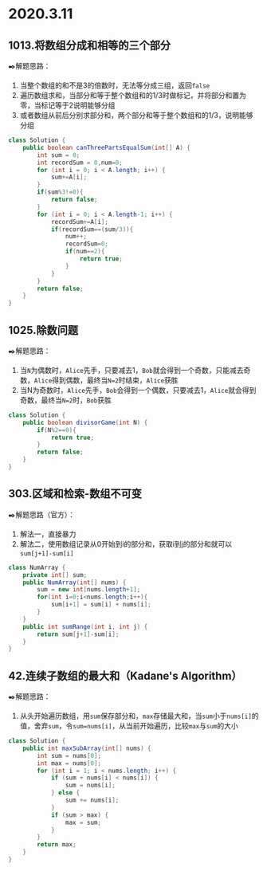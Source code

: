 # 2020.3.11

## 1013.将数组分成和相等的三个部分

:black_nib:解题思路：

1. 当整个数组的和不是3的倍数时，无法等分成三组，返回`false`
2. 遍历数组求和，当部分和等于整个数组和的1/3时做标记，并将部分和置为零，当标记等于2说明能够分组
3. 或者数组从前后分别求部分和，两个部分和等于整个数组和的1/3，说明能够分组

```java
class Solution {
    public boolean canThreePartsEqualSum(int[] A) {
        int sum = 0;
		int recordSum = 0,num=0;
		for (int i = 0; i < A.length; i++) {
			sum+=A[i];
		}
		if(sum%3!=0){
			return false;
		}
		for (int i = 0; i < A.length-1; i++) {
			recordSum+=A[i];
			if(recordSum==(sum/3)){
				num++;
				recordSum=0;
				if(num==2){
					return true;
				}
			}
		}
		return false;
    }
}
```

## 1025.除数问题

:black_nib:解题思路：

1. 当`N`为偶数时，`Alice`先手，只要减去1，`Bob`就会得到一个奇数，只能减去奇数，`Alice`得到偶数，最终当`N=2`时结束，`Alice`获胜
2. 当N为奇数时，`Alice`先手，`Bob`会得到一个偶数，只要减去1，`Alice`就会得到奇数，最终当`N=2`时，`Bob`获胜

```java
class Solution {
    public boolean divisorGame(int N) {
        if(N%2==0){
            return true;
        }
        return false;
    }
}
```

## 303.区域和检索-数组不可变

:black_nib:解题思路（官方）：

1. 解法一，直接暴力
2. 解法二，使用数组记录从0开始到i的部分和，获取i到j的部分和就可以`sum[j+1]-sum[i]`

```java
class NumArray {
    private int[] sum;
    public NumArray(int[] nums) {
        sum = new int[nums.length+1];
        for(int i=0;i<nums.length;i++){
            sum[i+1] = sum[i] + nums[i];
        }
    }
    public int sumRange(int i, int j) {
        return sum[j+1]-sum[i];
    }
}
```

## 42.连续子数组的最大和（Kadane's Algorithm）

:black_nib:解题思路：

1. 从头开始遍历数组，用`sum`保存部分和，`max`存储最大和，当`sum`小于`nums[i]`的值，舍弃`sum`，令`sum=nums[i]`，从当前开始遍历，比较`max`与`sum`的大小

```java
class Solution {
    public int maxSubArray(int[] nums) {
		int sum = nums[0];
		int max = nums[0];
		for (int i = 1; i < nums.length; i++) {
			if (sum + nums[i] < nums[i]) {
				sum = nums[i];
			} else {
				sum += nums[i];
			}
            if (sum > max) {
				max = sum;
			}
		}
		return max;
    }
}
```

